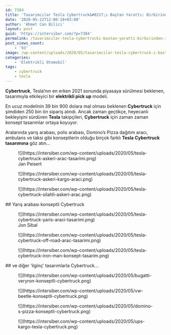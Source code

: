 ```yaml
---
id: 7384
title: 'Tasarımcılar Tesla Cybertruck&#8217;ı Baştan Yarattı: Birbirinden İlginç Konsept Cybertruck Tasarımları'
date: '2020-05-22T12:00:18+03:00'
author: 'Ahmet Can Bilici'
layout: post
guid: 'https://intersiber.com/?p=7384'
permalink: /tasarimcilar-tesla-cybertrucki-bastan-yaratti-birbirinden-ilginc-konsept-cybertruck-tasarimlari/
post_views_count:
    - '93'
image: /wp-content/uploads/2020/05/tasarimcilar-tesla-cybertruck-i-bastan-yaratti-birbirinden-ilginc-tesla-cybertruck-tasarimlari.jpg
categories:
    - 'Elektrikli Otomobil'
tags:
    - cybertruck
    - tesla
---
```


**Cybertruck**, Tesla’nın en erken 2021 sonunda piyasaya sürülmesi beklenen, tasarımıyla etkileyici bir **elektrikli pick up** modeli.

En ucuz modelinin 39 bin 900 dolara mal olması beklenen **Cybertruck** için şimdiden 250 bin ön sipariş alındı. Ancak zaman geçtikçe, heyecanlı bekleyişini sürdüren **Tesla** takipçileri, **Cybertruck** için zaman zaman konsept tasarımlar ortaya koyuyor.

Aralarında yarış arabası, polis arabası, Domino’s Pizza dağıtım aracı, ambulans ve taksi gibi konseptlerin olduğu birçok farklı **Tesla** **Cybertruck** **tasarımına** göz atın…

<figure class="wp-block-image size-large">![](https://intersiber.com/wp-content/uploads/2020/05/tesla-cybertruck-askeri-arac-tasarimi.png)<figcaption>Jan Peisert</figcaption></figure><figure class="wp-block-image size-large">![](https://intersiber.com/wp-content/uploads/2020/05/tesla-cybertruck-askeri-kargo-araci.png)</figure><figure class="wp-block-image size-large">![](https://intersiber.com/wp-content/uploads/2020/05/tesla-cybertruck-silahli-askeri-arac.png)</figure>## Yarış arabası konseptli Cybertruck

<figure class="wp-block-image size-large">![](https://intersiber.com/wp-content/uploads/2020/05/tesla-cybertruck-yaris-araci-tasarimi.png)<figcaption>Jon Sibal</figcaption></figure><figure class="wp-block-image size-large">![](https://intersiber.com/wp-content/uploads/2020/05/tesla-cybertruck-off-road-arac-tasarimi.png)</figure><figure class="wp-block-image size-large">![](https://intersiber.com/wp-content/uploads/2020/05/tesla-cybertruck-iron-man-konsept-tasarim.png)</figure>## ve diğer ‘ilginç’ tasarımlarla Cybertruck…

<figure class="wp-block-image size-large">![](https://intersiber.com/wp-content/uploads/2020/05/bugatti-veryron-konseptli-cybertruck.png)</figure><figure class="wp-block-image size-large">![](https://intersiber.com/wp-content/uploads/2020/05/vw-beetle-konseptli-cybertruck.png)</figure><figure class="wp-block-image size-large">![](https://intersiber.com/wp-content/uploads/2020/05/domino-s-pizza-konseptli-cybertruck.png)</figure><figure class="wp-block-image size-large">![](https://intersiber.com/wp-content/uploads/2020/05/ups-kargo-tesla-cybertruck.png)</figure>